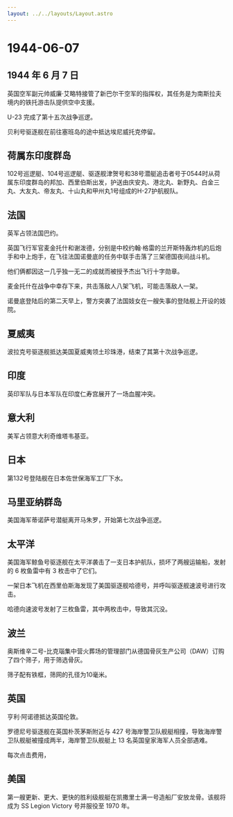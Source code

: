 ```yaml
---
layout: ../../layouts/Layout.astro
---
```


# 1944-06-07

## 1944 年 6 月 7 日

英国空军副元帅威廉·艾略特接管了新巴尔干空军的指挥权，其任务是为南斯拉夫境内的铁托游击队提供空中支援。

U-23 完成了第十五次战争巡逻。

贝利号驱逐舰在前往塞班岛的途中抵达埃尼威托克停留。

## 荷属东印度群岛

102号巡逻艇、104号巡逻艇、驱逐舰津贺号和38号潜艇追击者号于0544时从荷属东印度群岛的邦加、西里伯斯出发，护送由庆安丸、港北丸、新野丸、白金三丸、大友丸、帝友丸、十山丸和甲州丸1号组成的H-27护航舰队。

## 法国

英军占领法国巴约。

英国飞行军官麦金托什和谢泼德，分别是中校约翰·格雷的兰开斯特轰炸机的后炮手和中上炮手，在飞往法国诺曼底的任务中联手击落了三架德国夜间战斗机。

他们俩都因这一几乎独一无二的成就而被授予杰出飞行十字勋章。

麦金托什在战争中幸存下来，共击落敌人八架飞机，可能击落敌人一架。

诺曼底登陆后的第二天早上，警方突袭了法国妓女在一艘失事的登陆舰上开设的妓院。

## 夏威夷

波拉克号驱逐舰抵达美国夏威夷领土珍珠港，结束了其第十次战争巡逻。

## 印度

英印军队与日本军队在印度仁寿宫展开了一场血腥冲突。

## 意大利

美军占领意大利奇维塔韦基亚。

## 日本

第132号登陆舰在日本佐世保海军工厂下水。

## 马里亚纳群岛

美国海军蒂诺萨号潜艇离开马朱罗，开始第七次战争巡逻。

## 太平洋

美国海军鲸鱼号驱逐舰在太平洋袭击了一支日本护航队，损坏了两艘运输船，发射的
6 枚鱼雷中有 3 枚击中了它们。

一架日本飞机在西里伯斯海发现了美国驱逐舰哈德号，并呼叫驱逐舰速波号进行攻击。

哈德向速波号发射了三枚鱼雷，其中两枚击中，导致其沉没。

## 波兰

奥斯维辛二号-比克瑙集中营火葬场的管理部门从德国骨灰生产公司（DAW）订购了四个筛子，用于筛选骨灰。

筛子配有铁框，筛网的孔径为10毫米。

## 英国

亨利·阿诺德抵达英国伦敦。

罗德尼号驱逐舰在英国朴茨茅斯附近与 427
号海岸警卫队舰艇相撞，导致海岸警卫队舰艇被撞成两半，海岸警卫队舰艇上 13
名英国皇家海军人员全部遇难。

每次点击费用，

## 美国

第一艘更新、更大、更快的胜利级舰艇在凯撒里士满一号造船厂安放龙骨。该舰将成为
SS Legion Victory 号并服役至 1970 年。